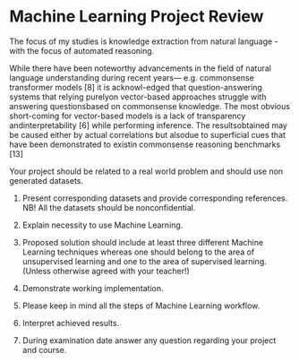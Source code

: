 # Machine Learning Project Review

The focus of my studies is knowledge extraction from natural language - with the focus of automated reasoning. 

While  there  have  been  noteworthy  advancements  in  the field  of  natural  language  understanding  during  recent  years—  e.g.   commonsense  transformer  models  [8]  it  is  acknowl-edged  that  question-answering  systems  that  relying  purelyon vector-based approaches struggle with answering questionsbased on commonsense knowledge.  The most obvious short-coming for vector-based models is a lack of transparency andinterpretability  [6]  while  performing  inference.   The  resultsobtained may be caused either by actual correlations but alsodue to superficial cues that have been demonstrated to existin commonsense reasoning benchmarks [13]





Your project should be related to a real world problem and should use non generated datasets.

1. Present corresponding datasets and provide corresponding references. NB! All the datasets should be nonconfidential.

2. Explain necessity to use Machine Learning.

3. Proposed solution should include at least 
   three different Machine Learning techniques
   	whereas one should belong to the area of unsupervised learning and 
   	one to the area of supervised learning. (Unless otherwise agreed
   with your teacher!)
4. Demonstrate working implementation.
5. Please keep in mind all the steps of Machine Learning workflow.
6. Interpret achieved results.
7. During examination date answer any question regarding your project and course. 
